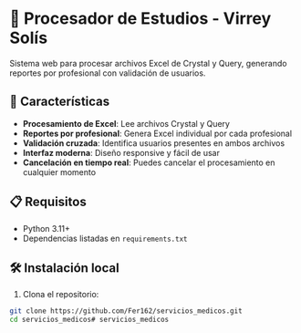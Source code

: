 # 🏥 Procesador de Estudios - Virrey Solís

Sistema web para procesar archivos Excel de Crystal y Query, generando reportes por profesional con validación de usuarios.

## 🚀 Características

- **Procesamiento de Excel**: Lee archivos Crystal y Query
- **Reportes por profesional**: Genera Excel individual por cada profesional
- **Validación cruzada**: Identifica usuarios presentes en ambos archivos
- **Interfaz moderna**: Diseño responsive y fácil de usar
- **Cancelación en tiempo real**: Puedes cancelar el procesamiento en cualquier momento

## 📋 Requisitos

- Python 3.11+
- Dependencias listadas en `requirements.txt`

## 🛠️ Instalación local

1. Clona el repositorio:
```bash
git clone https://github.com/Fer162/servicios_medicos.git
cd servicios_medicos#   s e r v i c i o s _ m e d i c o s  
 